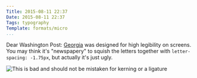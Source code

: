 ```yaml
---
Title: 2015-08-11 22:37
Date: 2015-08-11 22:37
Tags: typography
Template: formats/micro
...
```


Dear Washington Post: [Georgia] was designed for high legibility on screens.
You may think it's "newspapery" to squish the letters together with
`letter-spacing: -1.75px`, but actually it's just ugly.

![This is bad and should not be mistaken for kerning or a ligature](//cdn.chriskrycho.com/images/nolig.png "'Unfinished' set in Georgia with bad letter-spacing")

[Georgia]: http://typedia.com/explore/typeface/georgia/
